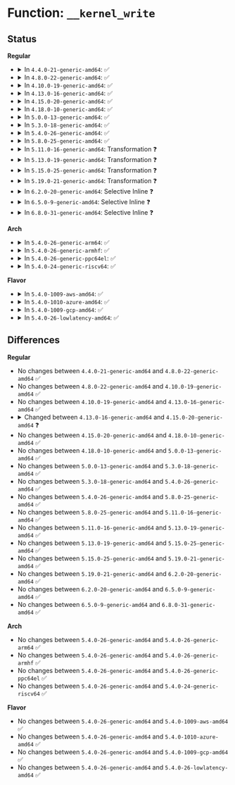 # Function: <code>__kernel_write</code>

## Status
<b>Regular</b>
<ul>
<li>
<details>
<summary>In <code>4.4.0-21-generic-amd64</code>: ✅</summary>

```c
ssize_t __kernel_write(struct file * file, const char * buf, size_t count, loff_t * pos)
```

```json
{
  "name": "__kernel_write",
  "collision_type": "Unique Global",
  "inline_type": "No",
  "funcs": [
    {
      "addr": 18446744071580992144,
      "name": "__kernel_write",
      "external": true,
      "loc": "fs/read_write.c:521",
      "file": "fs/read_write.c",
      "inline": "seen, unknown",
      "caller_inline": [],
      "caller_func": [
        "kernel/acct.c:do_acct_process",
        "fs/splice.c:write_pipe_buf",
        "fs/coredump.c:dump_emit"
      ]
    }
  ],
  "symbols": [
    {
      "addr": 18446744071580992144,
      "name": "__kernel_write",
      "section": ".text",
      "bind": "STB_GLOBAL",
      "size": 232
    }
  ]
}
```
</details>
</li>
<li>
<details>
<summary>In <code>4.8.0-22-generic-amd64</code>: ✅</summary>

```c
ssize_t __kernel_write(struct file * file, const char * buf, size_t count, loff_t * pos)
```

```json
{
  "name": "__kernel_write",
  "collision_type": "Unique Global",
  "inline_type": "No",
  "funcs": [
    {
      "addr": 18446744071581148640,
      "name": "__kernel_write",
      "external": true,
      "loc": "fs/read_write.c:542",
      "file": "fs/read_write.c",
      "inline": "seen, unknown",
      "caller_inline": [],
      "caller_func": [
        "kernel/acct.c:do_acct_process",
        "fs/splice.c:write_pipe_buf",
        "fs/coredump.c:dump_emit"
      ]
    }
  ],
  "symbols": [
    {
      "addr": 18446744071581148640,
      "name": "__kernel_write",
      "section": ".text",
      "bind": "STB_GLOBAL",
      "size": 236
    }
  ]
}
```
</details>
</li>
<li>
<details>
<summary>In <code>4.10.0-19-generic-amd64</code>: ✅</summary>

```c
ssize_t __kernel_write(struct file * file, const char * buf, size_t count, loff_t * pos)
```

```json
{
  "name": "__kernel_write",
  "collision_type": "Unique Global",
  "inline_type": "No",
  "funcs": [
    {
      "addr": 18446744071581224784,
      "name": "__kernel_write",
      "external": true,
      "loc": "fs/read_write.c:542",
      "file": "fs/read_write.c",
      "inline": "seen, unknown",
      "caller_inline": [],
      "caller_func": [
        "kernel/acct.c:do_acct_process",
        "fs/splice.c:write_pipe_buf",
        "fs/coredump.c:dump_emit"
      ]
    }
  ],
  "symbols": [
    {
      "addr": 18446744071581224784,
      "name": "__kernel_write",
      "section": ".text",
      "bind": "STB_GLOBAL",
      "size": 232
    }
  ]
}
```
</details>
</li>
<li>
<details>
<summary>In <code>4.13.0-16-generic-amd64</code>: ✅</summary>

```c
ssize_t __kernel_write(struct file * file, const char * buf, size_t count, loff_t * pos)
```

```json
{
  "name": "__kernel_write",
  "collision_type": "Unique Global",
  "inline_type": "No",
  "funcs": [
    {
      "addr": 18446744071581271232,
      "name": "__kernel_write",
      "external": true,
      "loc": "fs/read_write.c:500",
      "file": "fs/read_write.c",
      "inline": "seen, unknown",
      "caller_inline": [],
      "caller_func": [
        "kernel/acct.c:do_acct_process",
        "fs/splice.c:write_pipe_buf",
        "fs/coredump.c:dump_emit"
      ]
    }
  ],
  "symbols": [
    {
      "addr": 18446744071581271232,
      "name": "__kernel_write",
      "section": ".text",
      "bind": "STB_GLOBAL",
      "size": 232
    }
  ]
}
```
</details>
</li>
<li>
<details>
<summary>In <code>4.15.0-20-generic-amd64</code>: ✅</summary>

```c
ssize_t __kernel_write(struct file * file, const void * buf, size_t count, loff_t * pos)
```

```json
{
  "name": "__kernel_write",
  "collision_type": "Unique Global",
  "inline_type": "No",
  "funcs": [
    {
      "addr": 18446744071581416944,
      "name": "__kernel_write",
      "external": true,
      "loc": "fs/read_write.c:512",
      "file": "fs/read_write.c",
      "inline": "seen, unknown",
      "caller_inline": [],
      "caller_func": [
        "kernel/acct.c:do_acct_process",
        "fs/splice.c:write_pipe_buf",
        "fs/coredump.c:dump_emit"
      ]
    }
  ],
  "symbols": [
    {
      "addr": 18446744071581416944,
      "name": "__kernel_write",
      "section": ".text",
      "bind": "STB_GLOBAL",
      "size": 238
    }
  ]
}
```
</details>
</li>
<li>
<details>
<summary>In <code>4.18.0-10-generic-amd64</code>: ✅</summary>

```c
ssize_t __kernel_write(struct file * file, const void * buf, size_t count, loff_t * pos)
```

```json
{
  "name": "__kernel_write",
  "collision_type": "Unique Global",
  "inline_type": "No",
  "funcs": [
    {
      "addr": 18446744071581576000,
      "name": "__kernel_write",
      "external": true,
      "loc": "fs/read_write.c:517",
      "file": "fs/read_write.c",
      "inline": "seen, unknown",
      "caller_inline": [],
      "caller_func": [
        "kernel/acct.c:do_acct_process",
        "fs/splice.c:write_pipe_buf",
        "fs/coredump.c:dump_emit"
      ]
    }
  ],
  "symbols": [
    {
      "addr": 18446744071581576000,
      "name": "__kernel_write",
      "section": ".text",
      "bind": "STB_GLOBAL",
      "size": 246
    }
  ]
}
```
</details>
</li>
<li>
<details>
<summary>In <code>5.0.0-13-generic-amd64</code>: ✅</summary>

```c
ssize_t __kernel_write(struct file * file, const void * buf, size_t count, loff_t * pos)
```

```json
{
  "name": "__kernel_write",
  "collision_type": "Unique Global",
  "inline_type": "No",
  "funcs": [
    {
      "addr": 18446744071581661760,
      "name": "__kernel_write",
      "external": true,
      "loc": "fs/read_write.c:517",
      "file": "fs/read_write.c",
      "inline": "seen, unknown",
      "caller_inline": [],
      "caller_func": [
        "kernel/acct.c:do_acct_process",
        "fs/splice.c:write_pipe_buf",
        "fs/coredump.c:dump_emit"
      ]
    }
  ],
  "symbols": [
    {
      "addr": 18446744071581661760,
      "name": "__kernel_write",
      "section": ".text",
      "bind": "STB_GLOBAL",
      "size": 253
    }
  ]
}
```
</details>
</li>
<li>
<details>
<summary>In <code>5.3.0-18-generic-amd64</code>: ✅</summary>

```c
ssize_t __kernel_write(struct file * file, const void * buf, size_t count, loff_t * pos)
```

```json
{
  "name": "__kernel_write",
  "collision_type": "Unique Global",
  "inline_type": "No",
  "funcs": [
    {
      "addr": 18446744071581767072,
      "name": "__kernel_write",
      "external": true,
      "loc": "fs/read_write.c:526",
      "file": "fs/read_write.c",
      "inline": "seen, unknown",
      "caller_inline": [],
      "caller_func": [
        "kernel/acct.c:do_acct_process",
        "fs/splice.c:write_pipe_buf",
        "fs/coredump.c:dump_emit"
      ]
    }
  ],
  "symbols": [
    {
      "addr": 18446744071581767072,
      "name": "__kernel_write",
      "section": ".text",
      "bind": "STB_GLOBAL",
      "size": 257
    }
  ]
}
```
</details>
</li>
<li>
<details>
<summary>In <code>5.4.0-26-generic-amd64</code>: ✅</summary>

```c
ssize_t __kernel_write(struct file * file, const void * buf, size_t count, loff_t * pos)
```

```json
{
  "name": "__kernel_write",
  "collision_type": "Unique Global",
  "inline_type": "No",
  "funcs": [
    {
      "addr": 18446744071581839280,
      "name": "__kernel_write",
      "external": true,
      "loc": "fs/read_write.c:526",
      "file": "fs/read_write.c",
      "inline": "seen, unknown",
      "caller_inline": [],
      "caller_func": [
        "kernel/acct.c:do_acct_process",
        "fs/splice.c:write_pipe_buf",
        "fs/coredump.c:dump_emit"
      ]
    }
  ],
  "symbols": [
    {
      "addr": 18446744071581839280,
      "name": "__kernel_write",
      "section": ".text",
      "bind": "STB_GLOBAL",
      "size": 257
    }
  ]
}
```
</details>
</li>
<li>
<details>
<summary>In <code>5.8.0-25-generic-amd64</code>: ✅</summary>

```c
ssize_t __kernel_write(struct file * file, const void * buf, size_t count, loff_t * pos)
```

```json
{
  "name": "__kernel_write",
  "collision_type": "Unique Global",
  "inline_type": "No",
  "funcs": [
    {
      "addr": 18446744071582063568,
      "name": "__kernel_write",
      "external": true,
      "loc": "fs/read_write.c:536",
      "file": "fs/read_write.c",
      "inline": "seen, unknown",
      "caller_inline": [],
      "caller_func": [
        "kernel/acct.c:do_acct_process",
        "fs/splice.c:write_pipe_buf",
        "fs/coredump.c:dump_emit"
      ]
    }
  ],
  "symbols": [
    {
      "addr": 18446744071582063568,
      "name": "__kernel_write",
      "section": ".text",
      "bind": "STB_GLOBAL",
      "size": 355
    }
  ]
}
```
</details>
</li>
<li>
<details>
<summary>In <code>5.11.0-16-generic-amd64</code>: Transformation ❓</summary>

```c
ssize_t __kernel_write(struct file * file, const void * buf, size_t count, loff_t * pos)
```

```json
{
  "name": "__kernel_write",
  "collision_type": "Unique Global",
  "inline_type": "No",
  "funcs": [
    {
      "addr": 0,
      "name": "__kernel_write",
      "external": true,
      "loc": "fs/read_write.c:527",
      "file": "fs/read_write.c",
      "inline": "seen, unknown",
      "caller_inline": [],
      "caller_func": [
        "kernel/acct.c:do_acct_process",
        "fs/coredump.c:dump_skip"
      ]
    }
  ],
  "symbols": [
    {
      "addr": 18446744071591339204,
      "name": "__kernel_write.cold",
      "section": ".text",
      "bind": "STB_LOCAL",
      "size": 27
    },
    {
      "addr": 18446744071582110704,
      "name": "__kernel_write",
      "section": ".text",
      "bind": "STB_GLOBAL",
      "size": 710
    }
  ]
}
```
</details>
</li>
<li>
<details>
<summary>In <code>5.13.0-19-generic-amd64</code>: Transformation ❓</summary>

```c
ssize_t __kernel_write(struct file * file, const void * buf, size_t count, loff_t * pos)
```

```json
{
  "name": "__kernel_write",
  "collision_type": "Unique Global",
  "inline_type": "No",
  "funcs": [
    {
      "addr": 0,
      "name": "__kernel_write",
      "external": true,
      "loc": "fs/read_write.c:526",
      "file": "fs/read_write.c",
      "inline": "seen, unknown",
      "caller_inline": [],
      "caller_func": [
        "kernel/acct.c:do_acct_process",
        "fs/coredump.c:dump_emit"
      ]
    }
  ],
  "symbols": [
    {
      "addr": 18446744071591281918,
      "name": "__kernel_write.cold",
      "section": ".text",
      "bind": "STB_LOCAL",
      "size": 27
    },
    {
      "addr": 18446744071582135648,
      "name": "__kernel_write",
      "section": ".text",
      "bind": "STB_GLOBAL",
      "size": 705
    }
  ]
}
```
</details>
</li>
<li>
<details>
<summary>In <code>5.15.0-25-generic-amd64</code>: Transformation ❓</summary>

```c
ssize_t __kernel_write(struct file * file, const void * buf, size_t count, loff_t * pos)
```

```json
{
  "name": "__kernel_write",
  "collision_type": "Unique Global",
  "inline_type": "No",
  "funcs": [
    {
      "addr": 0,
      "name": "__kernel_write",
      "external": true,
      "loc": "fs/read_write.c:516",
      "file": "fs/read_write.c",
      "inline": "seen, unknown",
      "caller_inline": [],
      "caller_func": [
        "kernel/acct.c:do_acct_process",
        "fs/coredump.c:dump_emit"
      ]
    }
  ],
  "symbols": [
    {
      "addr": 18446744071592228854,
      "name": "__kernel_write.cold",
      "section": ".text",
      "bind": "STB_LOCAL",
      "size": 27
    },
    {
      "addr": 18446744071582452304,
      "name": "__kernel_write",
      "section": ".text",
      "bind": "STB_GLOBAL",
      "size": 723
    }
  ]
}
```
</details>
</li>
<li>
<details>
<summary>In <code>5.19.0-21-generic-amd64</code>: Transformation ❓</summary>

```c
ssize_t __kernel_write(struct file * file, const void * buf, size_t count, loff_t * pos)
```

```json
{
  "name": "__kernel_write",
  "collision_type": "Unique Global",
  "inline_type": "No",
  "funcs": [
    {
      "addr": 0,
      "name": "__kernel_write",
      "external": true,
      "loc": "fs/read_write.c:512",
      "file": "fs/read_write.c",
      "inline": "seen, unknown",
      "caller_inline": [],
      "caller_func": [
        "kernel/acct.c:do_acct_process",
        "fs/coredump.c:dump_emit"
      ]
    }
  ],
  "symbols": [
    {
      "addr": 18446744071594008408,
      "name": "__kernel_write.cold",
      "section": ".text",
      "bind": "STB_LOCAL",
      "size": 20
    },
    {
      "addr": 18446744071582973408,
      "name": "__kernel_write",
      "section": ".text",
      "bind": "STB_GLOBAL",
      "size": 753
    }
  ]
}
```
</details>
</li>
<li>
<details>
<summary>In <code>6.2.0-20-generic-amd64</code>: Selective Inline ❓</summary>

```c
ssize_t __kernel_write(struct file * file, const void * buf, size_t count, loff_t * pos)
```

```json
{
  "name": "__kernel_write",
  "collision_type": "Unique Global",
  "inline_type": "Selective",
  "funcs": [
    {
      "addr": 18446744071583541632,
      "name": "__kernel_write",
      "external": true,
      "loc": "fs/read_write.c:529",
      "file": "fs/read_write.c",
      "inline": "not declared, inlined",
      "caller_inline": [],
      "caller_func": [
        "kernel/acct.c:do_acct_process",
        "fs/coredump.c:dump_emit",
        "fs/coredump.c:__dump_skip"
      ]
    }
  ],
  "symbols": [
    {
      "addr": 18446744071583541632,
      "name": "__kernel_write",
      "section": ".text",
      "bind": "STB_GLOBAL",
      "size": 182
    }
  ]
}
```
</details>
</li>
<li>
<details>
<summary>In <code>6.5.0-9-generic-amd64</code>: Selective Inline ❓</summary>

```c
ssize_t __kernel_write(struct file * file, const void * buf, size_t count, loff_t * pos)
```

```json
{
  "name": "__kernel_write",
  "collision_type": "Unique Global",
  "inline_type": "Selective",
  "funcs": [
    {
      "addr": 18446744071583757536,
      "name": "__kernel_write",
      "external": true,
      "loc": "fs/read_write.c:529",
      "file": "fs/read_write.c",
      "inline": "not declared, inlined",
      "caller_inline": [],
      "caller_func": [
        "kernel/acct.c:do_acct_process",
        "fs/coredump.c:dump_emit",
        "fs/coredump.c:__dump_skip"
      ]
    }
  ],
  "symbols": [
    {
      "addr": 18446744071583757536,
      "name": "__kernel_write",
      "section": ".text",
      "bind": "STB_GLOBAL",
      "size": 182
    }
  ]
}
```
</details>
</li>
<li>
<details>
<summary>In <code>6.8.0-31-generic-amd64</code>: Selective Inline ❓</summary>

```c
ssize_t __kernel_write(struct file * file, const void * buf, size_t count, loff_t * pos)
```

```json
{
  "name": "__kernel_write",
  "collision_type": "Unique Global",
  "inline_type": "Selective",
  "funcs": [
    {
      "addr": 18446744071583960160,
      "name": "__kernel_write",
      "external": true,
      "loc": "fs/read_write.c:535",
      "file": "fs/read_write.c",
      "inline": "not declared, inlined",
      "caller_inline": [],
      "caller_func": [
        "kernel/acct.c:do_acct_process",
        "fs/coredump.c:dump_emit",
        "fs/coredump.c:__dump_skip"
      ]
    }
  ],
  "symbols": [
    {
      "addr": 18446744071583960160,
      "name": "__kernel_write",
      "section": ".text",
      "bind": "STB_GLOBAL",
      "size": 182
    }
  ]
}
```
</details>
</li>
</ul>
<b>Arch</b>
<ul>
<li>
<details>
<summary>In <code>5.4.0-26-generic-arm64</code>: ✅</summary>

```c
ssize_t __kernel_write(struct file * file, const void * buf, size_t count, loff_t * pos)
```

```json
{
  "name": "__kernel_write",
  "collision_type": "Unique Global",
  "inline_type": "No",
  "funcs": [
    {
      "addr": 18446603336493305744,
      "name": "__kernel_write",
      "external": true,
      "loc": "fs/read_write.c:526",
      "file": "fs/read_write.c",
      "inline": "seen, unknown",
      "caller_inline": [],
      "caller_func": [
        "kernel/acct.c:do_acct_process",
        "fs/splice.c:write_pipe_buf",
        "fs/coredump.c:dump_emit"
      ]
    }
  ],
  "symbols": [
    {
      "addr": 18446603336493305744,
      "name": "__kernel_write",
      "section": ".text",
      "bind": "STB_GLOBAL",
      "size": 376
    }
  ]
}
```
</details>
</li>
<li>
<details>
<summary>In <code>5.4.0-26-generic-armhf</code>: ✅</summary>

```c
ssize_t __kernel_write(struct file * file, const void * buf, size_t count, loff_t * pos)
```

```json
{
  "name": "__kernel_write",
  "collision_type": "Unique Global",
  "inline_type": "No",
  "funcs": [
    {
      "addr": 3226904856,
      "name": "__kernel_write",
      "external": true,
      "loc": "fs/read_write.c:526",
      "file": "fs/read_write.c",
      "inline": "seen, unknown",
      "caller_inline": [],
      "caller_func": [
        "kernel/acct.c:do_acct_process",
        "fs/splice.c:write_pipe_buf",
        "fs/coredump.c:dump_emit"
      ]
    }
  ],
  "symbols": [
    {
      "addr": 3226904856,
      "name": "__kernel_write",
      "section": ".text",
      "bind": "STB_GLOBAL",
      "size": 320
    }
  ]
}
```
</details>
</li>
<li>
<details>
<summary>In <code>5.4.0-26-generic-ppc64el</code>: ✅</summary>

```c
ssize_t __kernel_write(struct file * file, const void * buf, size_t count, loff_t * pos)
```

```json
{
  "name": "__kernel_write",
  "collision_type": "Unique Global",
  "inline_type": "No",
  "funcs": [
    {
      "addr": 13835058055286843056,
      "name": "__kernel_write",
      "external": true,
      "loc": "fs/read_write.c:526",
      "file": "fs/read_write.c",
      "inline": "seen, unknown",
      "caller_inline": [],
      "caller_func": [
        "kernel/acct.c:do_acct_process",
        "fs/splice.c:write_pipe_buf",
        "fs/coredump.c:dump_emit"
      ]
    }
  ],
  "symbols": [
    {
      "addr": 13835058055286843056,
      "name": "__kernel_write",
      "section": ".text",
      "bind": "STB_GLOBAL",
      "size": 440
    }
  ]
}
```
</details>
</li>
<li>
<details>
<summary>In <code>5.4.0-24-generic-riscv64</code>: ✅</summary>

```c
ssize_t __kernel_write(struct file * file, const void * buf, size_t count, loff_t * pos)
```

```json
{
  "name": "__kernel_write",
  "collision_type": "Unique Global",
  "inline_type": "No",
  "funcs": [
    {
      "addr": 18446743936273047854,
      "name": "__kernel_write",
      "external": true,
      "loc": "fs/read_write.c:526",
      "file": "fs/read_write.c",
      "inline": "seen, unknown",
      "caller_inline": [],
      "caller_func": [
        "kernel/acct.c:do_acct_process",
        "fs/splice.c:write_pipe_buf",
        "fs/coredump.c:dump_emit"
      ]
    }
  ],
  "symbols": [
    {
      "addr": 18446743936273047854,
      "name": "__kernel_write",
      "section": ".text",
      "bind": "STB_GLOBAL",
      "size": 254
    }
  ]
}
```
</details>
</li>
</ul>
<b>Flavor</b>
<ul>
<li>
<details>
<summary>In <code>5.4.0-1009-aws-amd64</code>: ✅</summary>

```c
ssize_t __kernel_write(struct file * file, const void * buf, size_t count, loff_t * pos)
```

```json
{
  "name": "__kernel_write",
  "collision_type": "Unique Global",
  "inline_type": "No",
  "funcs": [
    {
      "addr": 18446744071581808016,
      "name": "__kernel_write",
      "external": true,
      "loc": "fs/read_write.c:526",
      "file": "fs/read_write.c",
      "inline": "seen, unknown",
      "caller_inline": [],
      "caller_func": [
        "kernel/acct.c:do_acct_process",
        "fs/splice.c:write_pipe_buf",
        "fs/coredump.c:dump_emit"
      ]
    }
  ],
  "symbols": [
    {
      "addr": 18446744071581808016,
      "name": "__kernel_write",
      "section": ".text",
      "bind": "STB_GLOBAL",
      "size": 257
    }
  ]
}
```
</details>
</li>
<li>
<details>
<summary>In <code>5.4.0-1010-azure-amd64</code>: ✅</summary>

```c
ssize_t __kernel_write(struct file * file, const void * buf, size_t count, loff_t * pos)
```

```json
{
  "name": "__kernel_write",
  "collision_type": "Unique Global",
  "inline_type": "No",
  "funcs": [
    {
      "addr": 18446744071581745680,
      "name": "__kernel_write",
      "external": true,
      "loc": "fs/read_write.c:526",
      "file": "fs/read_write.c",
      "inline": "seen, unknown",
      "caller_inline": [],
      "caller_func": [
        "kernel/acct.c:do_acct_process",
        "fs/splice.c:write_pipe_buf",
        "fs/coredump.c:dump_emit"
      ]
    }
  ],
  "symbols": [
    {
      "addr": 18446744071581745680,
      "name": "__kernel_write",
      "section": ".text",
      "bind": "STB_GLOBAL",
      "size": 257
    }
  ]
}
```
</details>
</li>
<li>
<details>
<summary>In <code>5.4.0-1009-gcp-amd64</code>: ✅</summary>

```c
ssize_t __kernel_write(struct file * file, const void * buf, size_t count, loff_t * pos)
```

```json
{
  "name": "__kernel_write",
  "collision_type": "Unique Global",
  "inline_type": "No",
  "funcs": [
    {
      "addr": 18446744071581799328,
      "name": "__kernel_write",
      "external": true,
      "loc": "fs/read_write.c:526",
      "file": "fs/read_write.c",
      "inline": "seen, unknown",
      "caller_inline": [],
      "caller_func": [
        "kernel/acct.c:do_acct_process",
        "fs/splice.c:write_pipe_buf",
        "fs/coredump.c:dump_emit"
      ]
    }
  ],
  "symbols": [
    {
      "addr": 18446744071581799328,
      "name": "__kernel_write",
      "section": ".text",
      "bind": "STB_GLOBAL",
      "size": 257
    }
  ]
}
```
</details>
</li>
<li>
<details>
<summary>In <code>5.4.0-26-lowlatency-amd64</code>: ✅</summary>

```c
ssize_t __kernel_write(struct file * file, const void * buf, size_t count, loff_t * pos)
```

```json
{
  "name": "__kernel_write",
  "collision_type": "Unique Global",
  "inline_type": "No",
  "funcs": [
    {
      "addr": 18446744071581868496,
      "name": "__kernel_write",
      "external": true,
      "loc": "fs/read_write.c:526",
      "file": "fs/read_write.c",
      "inline": "seen, unknown",
      "caller_inline": [],
      "caller_func": [
        "kernel/acct.c:do_acct_process",
        "fs/splice.c:write_pipe_buf",
        "fs/coredump.c:dump_emit"
      ]
    }
  ],
  "symbols": [
    {
      "addr": 18446744071581868496,
      "name": "__kernel_write",
      "section": ".text",
      "bind": "STB_GLOBAL",
      "size": 257
    }
  ]
}
```
</details>
</li>
</ul>

## Differences
<b>Regular</b>
<ul>
<li>
No changes between <code>4.4.0-21-generic-amd64</code> and <code>4.8.0-22-generic-amd64</code> ✅
</li>
<li>
No changes between <code>4.8.0-22-generic-amd64</code> and <code>4.10.0-19-generic-amd64</code> ✅
</li>
<li>
No changes between <code>4.10.0-19-generic-amd64</code> and <code>4.13.0-16-generic-amd64</code> ✅
</li>
<li>
<details>
<summary>Changed between <code>4.13.0-16-generic-amd64</code> and <code>4.15.0-20-generic-amd64</code> ❓</summary>
<ul>
<li>
<b>Param type changed. </b>
<code>const char * buf</code> ➡️ <code>const void * buf</code>
</li>
</ul>
</details>
</li>
<li>
No changes between <code>4.15.0-20-generic-amd64</code> and <code>4.18.0-10-generic-amd64</code> ✅
</li>
<li>
No changes between <code>4.18.0-10-generic-amd64</code> and <code>5.0.0-13-generic-amd64</code> ✅
</li>
<li>
No changes between <code>5.0.0-13-generic-amd64</code> and <code>5.3.0-18-generic-amd64</code> ✅
</li>
<li>
No changes between <code>5.3.0-18-generic-amd64</code> and <code>5.4.0-26-generic-amd64</code> ✅
</li>
<li>
No changes between <code>5.4.0-26-generic-amd64</code> and <code>5.8.0-25-generic-amd64</code> ✅
</li>
<li>
No changes between <code>5.8.0-25-generic-amd64</code> and <code>5.11.0-16-generic-amd64</code> ✅
</li>
<li>
No changes between <code>5.11.0-16-generic-amd64</code> and <code>5.13.0-19-generic-amd64</code> ✅
</li>
<li>
No changes between <code>5.13.0-19-generic-amd64</code> and <code>5.15.0-25-generic-amd64</code> ✅
</li>
<li>
No changes between <code>5.15.0-25-generic-amd64</code> and <code>5.19.0-21-generic-amd64</code> ✅
</li>
<li>
No changes between <code>5.19.0-21-generic-amd64</code> and <code>6.2.0-20-generic-amd64</code> ✅
</li>
<li>
No changes between <code>6.2.0-20-generic-amd64</code> and <code>6.5.0-9-generic-amd64</code> ✅
</li>
<li>
No changes between <code>6.5.0-9-generic-amd64</code> and <code>6.8.0-31-generic-amd64</code> ✅
</li>
</ul>
<b>Arch</b>
<ul>
<li>
No changes between <code>5.4.0-26-generic-amd64</code> and <code>5.4.0-26-generic-arm64</code> ✅
</li>
<li>
No changes between <code>5.4.0-26-generic-amd64</code> and <code>5.4.0-26-generic-armhf</code> ✅
</li>
<li>
No changes between <code>5.4.0-26-generic-amd64</code> and <code>5.4.0-26-generic-ppc64el</code> ✅
</li>
<li>
No changes between <code>5.4.0-26-generic-amd64</code> and <code>5.4.0-24-generic-riscv64</code> ✅
</li>
</ul>
<b>Flavor</b>
<ul>
<li>
No changes between <code>5.4.0-26-generic-amd64</code> and <code>5.4.0-1009-aws-amd64</code> ✅
</li>
<li>
No changes between <code>5.4.0-26-generic-amd64</code> and <code>5.4.0-1010-azure-amd64</code> ✅
</li>
<li>
No changes between <code>5.4.0-26-generic-amd64</code> and <code>5.4.0-1009-gcp-amd64</code> ✅
</li>
<li>
No changes between <code>5.4.0-26-generic-amd64</code> and <code>5.4.0-26-lowlatency-amd64</code> ✅
</li>
</ul>
